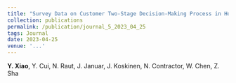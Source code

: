 ```yaml
---
title: "Survey Data on Customer Two-Stage Decision-Making Process in Household Vacuum Cleaner Market [*In Review*]"
collection: publications
permalink: /publication/journal_5_2023_04_25
tags: Journal
date: 2023-04-25
venue: '...'
---
```

**Y. Xiao**, Y. Cui, N. Raut, J. Januar, J. Koskinen, N. Contractor, W. Chen, Z. Sha
